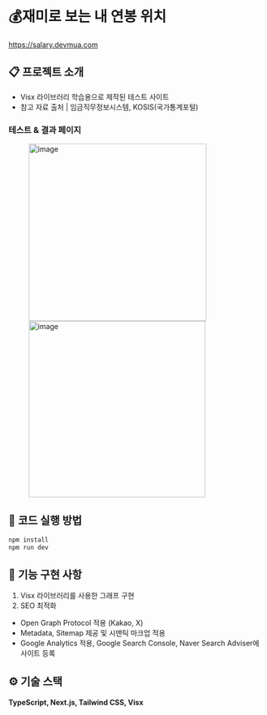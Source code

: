 # 💰재미로 보는 내 연봉 위치
https://salary.devmua.com

## 📋 프로젝트 소개
- Visx 라이브러리 학습용으로 제작된 테스트 사이트
- 참고 자료 출처 | 임금직무정보시스템, KOSIS(국가통계포털)

### 테스트 & 결과 페이지
<figure class="half">
  <a href="link">
    <img width="350" alt="image" src="https://github.com/uknowsj/salary/assets/44722864/4658ae19-0a31-4eae-8203-93fa654c0788">
  </a>
  <a href="link">
    <img width="348" alt="image" src="https://github.com/uknowsj/salary/assets/44722864/51c8fd41-620d-40d8-9214-b77001ee10fe">
  </a>  
</figure>

## 👟 코드 실행 방법

```bash
npm install
npm run dev
```

## 👷 기능 구현 사항
1. Visx 라이브러리를 사용한 그래프 구현
2. SEO 최적화
- Open Graph Protocol 적용 (Kakao, X)
- Metadata, Sitemap 제공 및 시맨틱 마크업 적용
- Google Analytics 적용, Google Search Console, Naver Search Adviser에 사이트 등록

## ⚙️ 기술 스택
#### TypeScript, Next.js, Tailwind CSS, Visx
